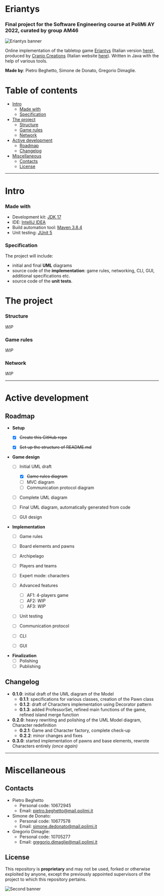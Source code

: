 # Eriantys
### Final project for the Software Engineering course at PoliMi AY 2022, curated by group AM46
![Eriantys banner](https://www.craniocreations.it/wp-content/uploads/2021/06/Eriantys_slider.jpg "Eriantys title banner")

Online implementation of the tabletop game [Eriantys](https://craniointernational.com/products/eriantys/) (Italian version [here](https://www.craniocreations.it/prodotto/eriantys/)), produced by [Cranio Creations](https://craniointernational.com/) (Italian website [here](https://www.craniocreations.it/)). Written in Java with the help of various tools.

**Made by**: Pietro Beghetto, Simone de Donato, Gregorio Dimaglie.

# Table of contents
- [Intro](#intro)
    + [Made with](#made-with)
    + [Specification](#specification)
- [The project](#the-project)
    + [Structure](#structure)
    + [Game rules](#game-rules)
    + [Network](#network)
- [Active development](#active-development)
  * [Roadmap](#roadmap)
  * [Changelog](#changelog)
- [Miscellaneous](#miscellaneous)
  * [Contacts](#contacts)
  * [License](#license)

---

# Intro
### Made with
- Development kit: [JDK 17](https://www.oracle.com/java/technologies/downloads/)
- IDE: [IntelliJ IDEA](https://www.jetbrains.com/idea/)
- Build automation tool: [Maven 3.8.4](https://maven.apache.org/)
- Unit testing: [JUnit 5](https://junit.org/junit5/)
### Specification
The project will include:
- initial and final **UML** diagrams
- source code of the **implementation**: game rules, networking, CLI, GUI, additional specifications etc.
- source code of the **unit tests**.

# The project
### Structure
*WIP*
### Game rules
*WIP*
### Network
*WIP*

---

# Active development
## Roadmap
- **Setup**
  - [x] ~~Create this GitHub repo~~
  - [x] ~~Set up the structure of README.md~~


- **Game design**
  - [ ] Initial UML draft
    - [x] ~~Game rules diagram~~
    - [ ] MVC diagram
    - [ ] Communication protocol diagram
  - [ ] Complete UML diagram
  - [ ] Final UML diagram, automatically generated from code
  - [ ] GUI design


- **Implementation**
  - [ ] Game rules 
  - [ ] Board elements and pawns
  - [ ] Archipelago
  - [ ] Players and teams
  - [ ] Expert mode: characters
  - [ ] Advanced features
    - [ ] AF1: 4-players game
    - [ ] AF2: *WIP*
    - [ ] AF3: *WIP*
  - [ ] Unit testing
  - [ ] Communication protocol
  - [ ] CLI
  - [ ] GUI


- **Finalization**
  - [ ] Polishing
  - [ ] Publishing

## Changelog
+ **0.1.0**: initial draft of the UML diagram of the Model
  + **0.1.1**: specifications for various classes, creation of the Pawn class
  + **0.1.2**: draft of Characters implementation using Decorator pattern
  + **0.1.3**: added ProfessorSet, refined main functions of the game, refined island merge function
+ **0.2.0**: heavy rewriting and polishing of the UML Model diagram, Character redefinition
  + **0.2.1**: Game and Character factory, complete check-up
  + **0.2.2**: minor changes and fixes
+ **0.3.0**: started implementation of pawns and base elements, rewrote Characters entirely *(once again)*

---

# Miscellaneous
## Contacts
- Pietro Beghetto
  - Personal code: 10672945
  - Email: pietro.beghetto@mail.polimi.it
- Simone de Donato:
  - Personal code: 10677578
  - Email: simone.dedonato@mail.polimi.it
- Gregorio Dimaglie:
  - Personal code: 10705277
  - Email: gregorio.dimaglie@mail.polimi.it

## License
This repository is **proprietary** and may not be used, forked or otherwise exploited by anyone, except the previously appointed supervisors of the project to which this repository pertains.

![Second banner](https://user-images.githubusercontent.com/24454017/158022778-42af81b4-8f8f-4718-aa24-aef71a2143a2.jpg "Eriantys end banner")
